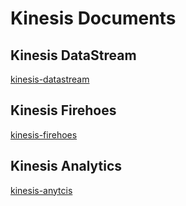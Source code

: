 # Kinesis Documents

## Kinesis DataStream

[kinesis-datastream](./md-folders/data-stream.md)

## Kinesis Firehoes

[kinesis-firehoes](./md-folders/fire-hoes.md)

## Kinesis Analytics

[kinesis-anytcis](./md-folders/analytics.md)
